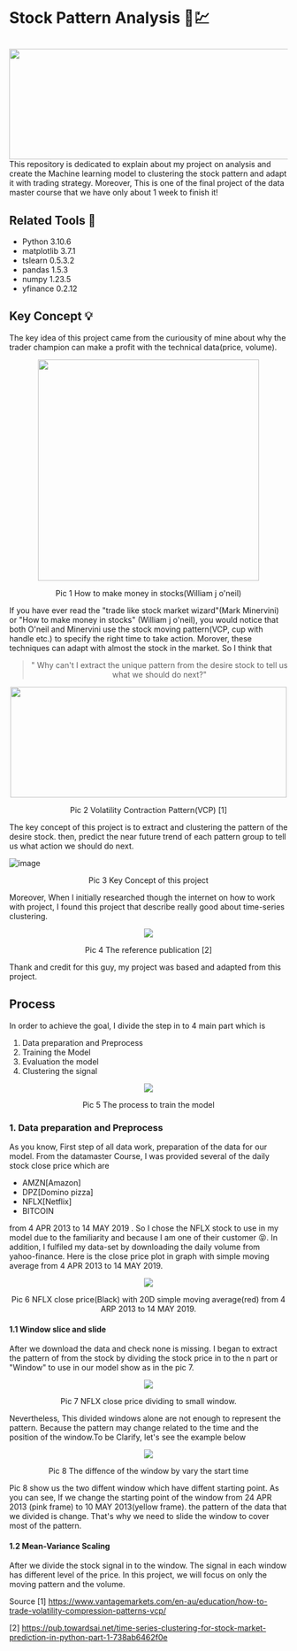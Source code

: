#  Stock Pattern Analysis :money_with_wings::chart: </p>
<img src="https://user-images.githubusercontent.com/112334326/228930065-efd1f97d-f843-46d4-96db-8b0527d3bb4d.png"  width="1200" height="200" />
This repository is dedicated to explain about my project on analysis and create the Machine learning model to clustering the stock pattern and adapt it with trading strategy. Moreover, This is one of the final project of the data master course that we have only about 1 week to finish it!

## Related Tools :toolbox:
- Python 3.10.6
- matplotlib 3.7.1
- tslearn 0.5.3.2
- pandas 1.5.3
- numpy 1.23.5
- yfinance  0.2.12

## Key Concept :bulb:
<p>The key idea of this project came from the curiousity of mine about why the trader champion can make a profit with the technical data(price, volume). 
  <p align="center">
<img src="https://user-images.githubusercontent.com/112334326/228923597-09f7e839-81c2-44b5-9a86-d3dbf0dc6512.png"  width="400" height="400" />

  </p>
 <p align="center"> Pic 1 How to make  money in stocks(William j o'neil)</p>
  If you have ever read the "trade like stock market wizard"(Mark Minervini) or  "How to make money in stocks" (William j o'neil), you would notice that both O'neil and Minervini use the stock moving pattern(VCP, cup with handle etc.) to specify the right time to take action. Morover, these techniques can adapt with almost the stock in the market. So I think that </p>
  
  >  <p align="center">" Why can't I extract the unique pattern from the desire stock to tell us what we should do next?"</p>
  <p align="center">
  <img src="https://user-images.githubusercontent.com/112334326/228928324-19ed0c5a-23b7-4c5a-9eec-67510a369968.png"  width="500" height="200" />
  </p>
 <p align="center"> Pic 2 Volatility Contraction Pattern(VCP) [1]</p>



The key concept of this project is to extract and clustering the pattern of the desire stock. then, predict the near future trend of each pattern group to tell us what action we should do next.

![image](https://user-images.githubusercontent.com/112334326/228920903-5ca2686e-1f89-4a64-b75d-3a70a2b35499.png)
 <p align="center"> Pic 3 Key Concept of this project </p>
 Moreover, When I initially researched though the internet on how to work with project, I found this project that describe really good about time-series clustering. 
  <p align="center"> 
  <img src="https://user-images.githubusercontent.com/112334326/229558407-1ec52274-115e-4923-bb85-5f1b54a3e825.png"  />
  </p>
   <p align="center"> Pic 4 The reference publication  [2]</p>
 Thank and credit for this guy, my project was based and adapted from this project.
 

## Process
In order to achieve the goal, I divide the step in to 4 main part which is
1. Data preparation and Preprocess
2. Training the Model
3. Evaluation the model
4. Clustering the signal 

<p align="center">
  <img src="https://user-images.githubusercontent.com/112334326/229153654-eeebc56b-c1d9-40b7-b1b9-ccba30821c23.png"   />
</p>
 <p align="center"> Pic 5 The process to train the model</p>
 
### 1. Data preparation and Preprocess
As you know, First step of all data work, preparation of the data for our model. From the datamaster Course, I was provided several of the daily stock close price which are 
- AMZN[Amazon]
- DPZ[Domino pizza]
- NFLX[Netflix] 
- BITCOIN 

from 4 APR 2013 to 14 MAY 2019 . So I chose the NFLX stock to use in my model due to the familiarity and because I am one of their customer :stuck_out_tongue_closed_eyes:. In addition, I fulfiled my data-set by downloading the daily volume from yahoo-finance. Here is the close price plot in graph with simple moving average from 4 APR 2013 to 14 MAY 2019.
<p align="center">
  <img src="https://user-images.githubusercontent.com/112334326/229566739-c39fba4e-ff22-4356-9683-748e157a7e9a.png"   />
</p>
 <p align="center"> Pic 6 NFLX close price(Black) with 20D simple moving average(red) from 4 ARP 2013 to 14 MAY 2019.</p>
 
#### 1.1 Window slice and slide

After we download the data and check none is missing. I began to extract the pattern of from the stock by dividing the stock price in to the n part or "Window" to use in our model show as in the pic 7.

<p align="center">
  <img src="https://user-images.githubusercontent.com/112334326/229568008-b67dd63e-4d86-4725-bb03-35773b60beb9.png"   />
</p>
 <p align="center"> Pic 7 NFLX close price dividing to small window.</p>
Nevertheless, This divided windows alone are not enough to represent the pattern. Because the pattern may change related to the time and the position of the window.To be Clarify, let's see the example below

<p align="center">
  <img src="https://user-images.githubusercontent.com/112334326/229572508-b5f95546-fafb-4e39-a25a-6677cb567ade.png"   />
</p>
 <p align="center"> Pic 8 The diffence of the window by vary the start time</p>
 
 Pic 8 show us the two diffent window which have diffent starting point. As you can see, If we change the starting point of the window from 24 APR 2013 (pink frame) to 10 MAY 2013(yellow frame). the pattern of the data that we divided is change. That's why we need to slide the window to cover most of the pattern.

#### 1.2 Mean-Variance Scaling
After we divide the stock signal in to the window. The signal in each window has different level of the price. In this project, we will focus on only the moving pattern and the volume.



Source
[1] https://www.vantagemarkets.com/en-au/education/how-to-trade-volatility-compression-patterns-vcp/

[2] https://pub.towardsai.net/time-series-clustering-for-stock-market-prediction-in-python-part-1-738ab6462f0e
